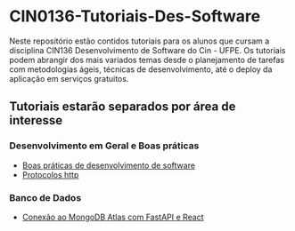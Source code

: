 # CIN0136-Tutoriais-Des-Software

Neste repositório estão contidos tutoriais para os alunos que cursam a disciplina CIN136 Desenvolvimento de Software do Cin - UFPE. Os tutoriais podem abrangir dos mais variados temas desde o planejamento de tarefas com metodologias ágeis, técnicas de desenvolvimento, até o deploy da aplicação em serviços gratuitos.

## Tutoriais estarão separados por área de interesse 

### Desenvolvimento em Geral e Boas práticas

- [Boas práticas de desenvolvimento de software](/dev/boas-praticas.md)
- [Protocolos http](/dev/protocolos-http.md)

### Banco de Dados

- [Conexão ao MongoDB Atlas com FastAPI e React](/database/mongodb-atlas-com-fastapi-e-react.md)